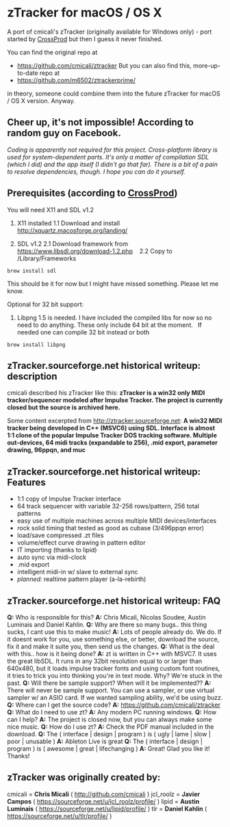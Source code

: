 # zTracker for macOS / OS X

A port of cmicali's zTracker (originally available for Windows only) - port started by [CrossProd](https://github.com/CrossProd) but then I guess it never finished.

You can find the original repo at 
* https://github.com/cmicali/ztracker
But you can also find this, more-up-to-date repo at
* https://github.com/m6502/ztrackerprime/

in theory, someone could combine them into the future zTracker for macOS / OS X version. Anyway.

## Cheer up, it's not impossible! According to random guy on Facebook.
*Coding is apparently not required for this project. Cross-platform library is used for system-dependent parts. It's only a matter of compilation SDL (which I did) and the app itself (I didn't go that far). There is a bit of a pain to resolve dependencies, though. I hope you can do it yourself.*

## Prerequisites (according to [CrossProd](https://github.com/CrossProd))
You will need X11 and SDL v1.2

1. X11 installed
    1.1 Download and install http://xquartz.macosforge.org/landing/

2. SDL v1.2
    2.1 Download framework from https://www.libsdl.org/download-1.2.php
    2.2 Copy to /Library/Frameworks
```
brew install sdl 
```
This should be it for now but I might have missed something. Please let me know.

Optional for 32 bit support:
1. Libpng 1.5 is needed. I have included the compiled libs for now so no need to do anything. These only include 64 bit at the moment.
   If needed one can compile 32 bit instead or both
```
brew install libpng
```


## zTracker.sourceforge.net historical writeup: description

cmicali described his zTracker like this:
**zTracker is a win32 only MIDI tracker/sequencer modeled after Impulse Tracker.
The project is currently closed but the source is archived here.**

Some content excerpted from http://ztracker.sourceforge.net:
**A win32 MIDI tracker being developed in C++ (MSVC6) using SDL. Interface is almost 1:1 clone of the popular Impulse Tracker DOS tracking software. Multiple out-devices, 64 midi tracks (expandable to 256), .mid export, parameter drawing, 96ppqn, and muc**
## zTracker.sourceforge.net historical writeup: Features


* 1:1 copy of Impulse Tracker interface
* 64 track sequencer with variable 32-256 rows/pattern, 256 total patterns
* easy use of multiple machines across multiple MIDI devices/interfaces
* rock solid timing that tested as good as cubase (3/496ppqn error)
* load/save compressed .zt files
* volume/effect curve drawing in pattern editor
* IT importing (thanks to lipid)
* auto sync via midi-clock
* .mid export
* intelligent midi-in w/ slave to external sync
* *planned:* realtime pattern player (a-la-rebirth)

## zTracker.sourceforge.net historical writeup: FAQ

**Q:** Who is responsible for this?
**A:** Chris Micali, Nicolas Soudee, Austin Luminais and Daniel Kahlin.
**Q:** Why are there so many bugs.. this thing sucks, I cant use this to make music!
**A:** Lots of people already do. We do. If it doesnt work for you, use something else, or better, download the source, fix it and make it suite you, then send us the changes.
**Q:** What is the deal with this.. how is it being done?
**A:** zt is written in C++ with MSVC7. It uses the great libSDL. It runs in any 32bit resolution equal to or larger than 640x480, but it loads impulse tracker fonts and using custom font routines, it tries to trick you into thinking you're in text mode. Why? We're stuck in the past.
**Q:** Will there be sample support? When will it be implemented??
**A:** There will never be sample support. You can use a sampler, or use virtual sampler w/ an ASIO card. If we wanted sampling ability, we'd be using buzz.
**Q:** Where can I get the source code?
**A:** https://github.com/cmicali/ztracker
**Q:** What do I need to use zt?
**A:** Any modern PC running windows.
**Q:** How can I help?
**A:** The project is closed now, but you can always make some nice music.
**Q:** How do I use zt?
**A:** Check the PDF manual included in the download.
**Q:** The ( interface | design | program ) is ( ugly | lame | slow | poor | unusable )
**A:** Ableton Live is great
**Q:** The ( interface | design | program ) is ( awesome | great | lifechanging )
**A:** Great! Glad you like it! Thanks!

## zTracker was originally created by:
cmicali = **Chris Micali** ( http://github.com/cmicali )
jcl_roolz = **Javier Campos** ( https://sourceforge.net/u/jcl_roolz/profile/ )
lipid = **Austin Luminais** ( https://sourceforge.net/u/lipid/profile/ )
tlr = **Daniel Kahlin** ( https://sourceforge.net/u/tlr/profile/ )

